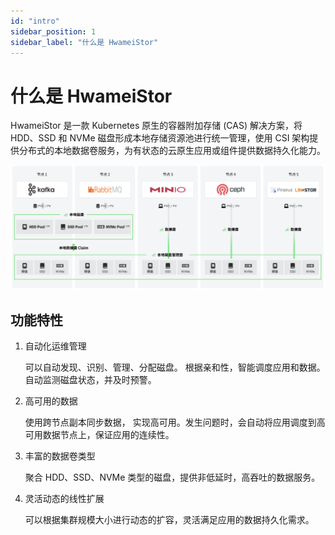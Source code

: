 ```yaml
---
id: "intro"
sidebar_position: 1
sidebar_label: "什么是 HwameiStor"
---
```


# 什么是 HwameiStor

HwameiStor 是一款 Kubernetes 原生的容器附加存储 (CAS) 解决方案，将 HDD、SSD 和 NVMe 磁盘形成本地存储资源池进行统一管理，使用 CSI 架构提供分布式的本地数据卷服务，为有状态的云原生应用或组件提供数据持久化能力。

![System architecture](../img/architecture.png)

## 功能特性

1. 自动化运维管理

   可以自动发现、识别、管理、分配磁盘。 根据亲和性，智能调度应用和数据。自动监测磁盘状态，并及时预警。

2. 高可用的数据

   使用跨节点副本同步数据， 实现高可用。发生问题时，会自动将应用调度到高可用数据节点上，保证应用的连续性。

3. 丰富的数据卷类型

   聚合 HDD、SSD、NVMe 类型的磁盘，提供非低延时，高吞吐的数据服务。

4. 灵活动态的线性扩展

   可以根据集群规模大小进行动态的扩容，灵活满足应用的数据持久化需求。